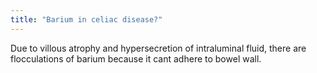 ```yaml
---
title: "Barium in celiac disease?"
---
```

Due to villous atrophy and hypersecretion of intraluminal fluid, there are flocculations of barium because it cant adhere to bowel wall.

